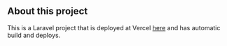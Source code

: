 ## About this project

This is a Laravel project that is deployed at Vercel [here](https://vercel-laravel-ecru.vercel.app/) and has automatic build and deploys.